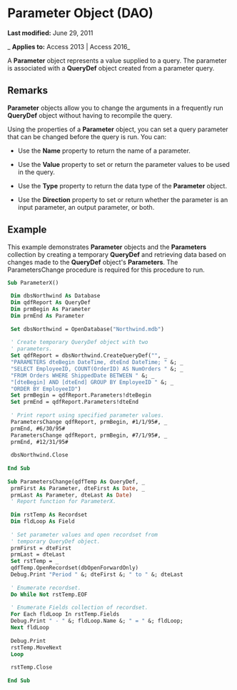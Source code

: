 
# Parameter Object (DAO)

 **Last modified:** June 29, 2011

 _ **Applies to:** Access 2013 | Access 2016_

A  **Parameter** object represents a value supplied to a query. The parameter is associated with a **QueryDef** object created from a parameter query.


## Remarks

 **Parameter** objects allow you to change the arguments in a frequently run **QueryDef** object without having to recompile the query.

Using the properties of a  **Parameter** object, you can set a query parameter that can be changed before the query is run. You can:




- Use the  **Name** property to return the name of a parameter.
    
- Use the  **Value** property to set or return the parameter values to be used in the query.
    
- Use the  **Type** property to return the data type of the **Parameter** object.
    
- Use the  **Direction** property to set or return whether the parameter is an input parameter, an output parameter, or both.
    



## Example

This example demonstrates  **Parameter** objects and the **Parameters** collection by creating a temporary **QueryDef** and retrieving data based on changes made to the **QueryDef** object's **Parameters**. The ParametersChange procedure is required for this procedure to run.


```vb
Sub ParameterX() 
 
 Dim dbsNorthwind As Database 
 Dim qdfReport As QueryDef 
 Dim prmBegin As Parameter 
 Dim prmEnd As Parameter 
 
 Set dbsNorthwind = OpenDatabase("Northwind.mdb") 
 
 ' Create temporary QueryDef object with two 
 ' parameters. 
 Set qdfReport = dbsNorthwind.CreateQueryDef("", _ 
 "PARAMETERS dteBegin DateTime, dteEnd DateTime; " &; _ 
 "SELECT EmployeeID, COUNT(OrderID) AS NumOrders " &; _ 
 "FROM Orders WHERE ShippedDate BETWEEN " &; _ 
 "[dteBegin] AND [dteEnd] GROUP BY EmployeeID " &; _ 
 "ORDER BY EmployeeID") 
 Set prmBegin = qdfReport.Parameters!dteBegin 
 Set prmEnd = qdfReport.Parameters!dteEnd 
 
 ' Print report using specified parameter values. 
 ParametersChange qdfReport, prmBegin, #1/1/95#, _ 
 prmEnd, #6/30/95# 
 ParametersChange qdfReport, prmBegin, #7/1/95#, _ 
 prmEnd, #12/31/95# 
 
 dbsNorthwind.Close 
 
End Sub 
 
Sub ParametersChange(qdfTemp As QueryDef, _ 
 prmFirst As Parameter, dteFirst As Date, _ 
 prmLast As Parameter, dteLast As Date) 
 ' Report function for ParameterX. 
 
 Dim rstTemp As Recordset 
 Dim fldLoop As Field 
 
 ' Set parameter values and open recordset from 
 ' temporary QueryDef object. 
 prmFirst = dteFirst 
 prmLast = dteLast 
 Set rstTemp = _ 
 qdfTemp.OpenRecordset(dbOpenForwardOnly) 
 Debug.Print "Period " &; dteFirst &; " to " &; dteLast 
 
 ' Enumerate recordset. 
 Do While Not rstTemp.EOF 
 
 ' Enumerate Fields collection of recordset. 
 For Each fldLoop In rstTemp.Fields 
 Debug.Print " - " &; fldLoop.Name &; " = " &; fldLoop; 
 Next fldLoop 
 
 Debug.Print 
 rstTemp.MoveNext 
 Loop 
 
 rstTemp.Close 
 
End Sub
```

